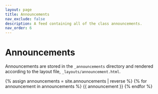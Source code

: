 ```yaml
---
layout: page
title: Announcements
nav_exclude: false
description: A feed containing all of the class announcements.
nav_order: 6
---
```


# Announcements

Announcements are stored in the `_announcements` directory and rendered according to the layout file, `_layouts/announcement.html`.

{% assign announcements = site.announcements | reverse %}
{% for announcement in announcements %}
{{ announcement }}
{% endfor %}
